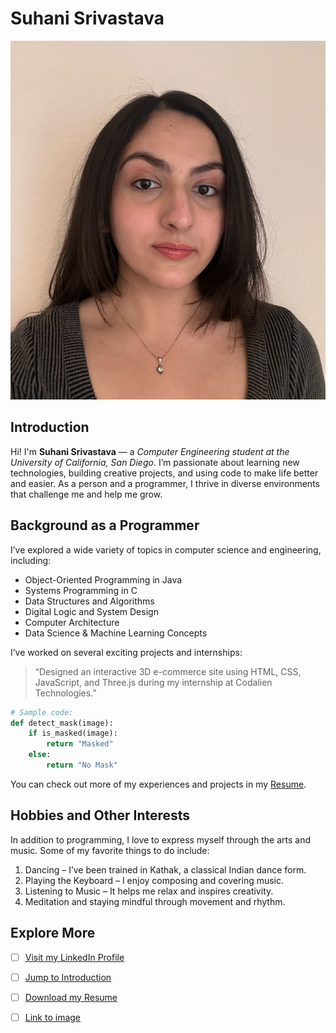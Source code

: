 # Suhani Srivastava

![Suhani's Photo](suhani-photo.jpeg)

## Introduction

Hi! I'm **Suhani Srivastava** — a *Computer Engineering student at the University of California, San Diego*. I’m passionate about learning new technologies, building creative projects, and using code to make life better and easier. As a person and a programmer, I thrive in diverse environments that challenge me and help me grow.

## Background as a Programmer

I’ve explored a wide variety of topics in computer science and engineering, including:

- Object-Oriented Programming in Java  
- Systems Programming in C  
- Data Structures and Algorithms  
- Digital Logic and System Design  
- Computer Architecture  
- Data Science & Machine Learning Concepts  

I’ve worked on several exciting projects and internships:

> “Designed an interactive 3D e-commerce site using HTML, CSS, JavaScript, and Three.js during my internship at Codalien Technologies.”

```python
# Sample code: 
def detect_mask(image):
    if is_masked(image):
        return "Masked"
    else:
        return "No Mask"
```

You can check out more of my experiences and projects in my [Resume](RESUME_Suhani.pdf).

## Hobbies and Other Interests

In addition to programming, I love to express myself through the arts and music. Some of my favorite things to do include:

1. Dancing – I’ve been trained in Kathak, a classical Indian dance form.
2. Playing the Keyboard – I enjoy composing and covering music.
3. Listening to Music – It helps me relax and inspires creativity.
4. Meditation and staying mindful through movement and rhythm.

## Explore More

- [ ] [Visit my LinkedIn Profile](https://linkedin.com/in/suhanisrivastava)
- [ ] [Jump to Introduction](#introduction)
- [ ] [Download my Resume](RESUME_Suhani.pdf)
- [ ] [Link to image](suhani-photo.jpeg)

